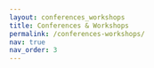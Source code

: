 ```yaml
---
layout: conferences_workshops
title: Conferences & Workshops
permalink: /conferences-workshops/
nav: true
nav_order: 3
---
```

